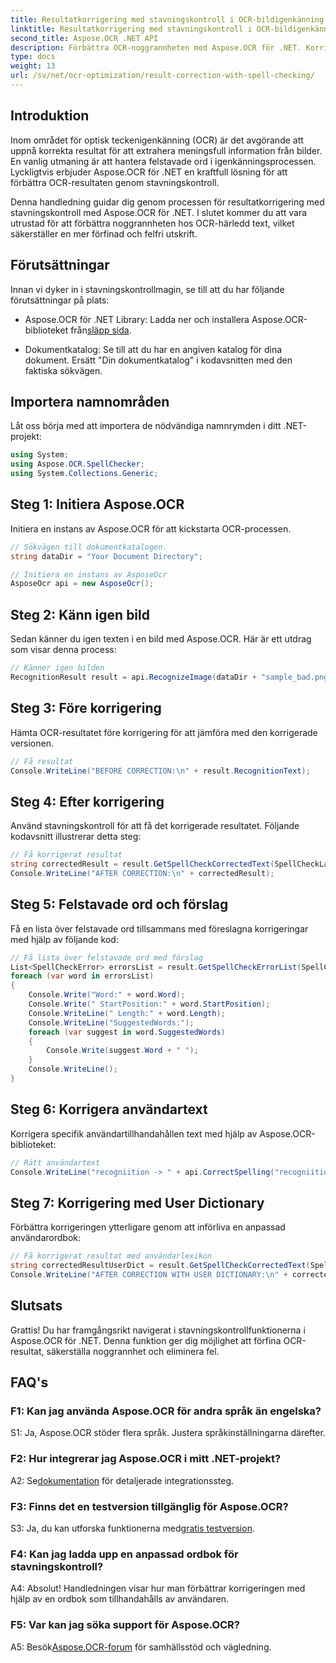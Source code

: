 ```yaml
---
title: Resultatkorrigering med stavningskontroll i OCR-bildigenkänning
linktitle: Resultatkorrigering med stavningskontroll i OCR-bildigenkänning
second_title: Aspose.OCR .NET API
description: Förbättra OCR-noggrannheten med Aspose.OCR för .NET. Korrigera stavningar, anpassa ordböcker och uppnå felfri textigenkänning utan ansträngning.
type: docs
weight: 13
url: /sv/net/ocr-optimization/result-correction-with-spell-checking/
---
```

## Introduktion

Inom området för optisk teckenigenkänning (OCR) är det avgörande att uppnå korrekta resultat för att extrahera meningsfull information från bilder. En vanlig utmaning är att hantera felstavade ord i igenkänningsprocessen. Lyckligtvis erbjuder Aspose.OCR för .NET en kraftfull lösning för att förbättra OCR-resultaten genom stavningskontroll.

Denna handledning guidar dig genom processen för resultatkorrigering med stavningskontroll med Aspose.OCR för .NET. I slutet kommer du att vara utrustad för att förbättra noggrannheten hos OCR-härledd text, vilket säkerställer en mer förfinad och felfri utskrift.

## Förutsättningar

Innan vi dyker in i stavningskontrollmagin, se till att du har följande förutsättningar på plats:

-  Aspose.OCR för .NET Library: Ladda ner och installera Aspose.OCR-biblioteket från[släpp sida](https://releases.aspose.com/ocr/net/).

- Dokumentkatalog: Se till att du har en angiven katalog för dina dokument. Ersätt "Din dokumentkatalog" i kodavsnitten med den faktiska sökvägen.

## Importera namnområden

Låt oss börja med att importera de nödvändiga namnrymden i ditt .NET-projekt:

```csharp
using System;
using Aspose.OCR.SpellChecker;
using System.Collections.Generic;
```

## Steg 1: Initiera Aspose.OCR

Initiera en instans av Aspose.OCR för att kickstarta OCR-processen.

```csharp
// Sökvägen till dokumentkatalogen.
string dataDir = "Your Document Directory";

// Initiera en instans av AsposeOcr
AsposeOcr api = new AsposeOcr();
```

## Steg 2: Känn igen bild

Sedan känner du igen texten i en bild med Aspose.OCR. Här är ett utdrag som visar denna process:

```csharp
// Känner igen bilden
RecognitionResult result = api.RecognizeImage(dataDir + "sample_bad.png", new RecognitionSettings(Language.Eng));
```

## Steg 3: Före korrigering

Hämta OCR-resultatet före korrigering för att jämföra med den korrigerade versionen.

```csharp
// Få resultat
Console.WriteLine("BEFORE CORRECTION:\n" + result.RecognitionText);
```

## Steg 4: Efter korrigering

Använd stavningskontroll för att få det korrigerade resultatet. Följande kodavsnitt illustrerar detta steg:

```csharp
// Få korrigerat resultat
string correctedResult = result.GetSpellCheckCorrectedText(SpellCheckLanguage.Eng);
Console.WriteLine("AFTER CORRECTION:\n" + correctedResult);
```

## Steg 5: Felstavade ord och förslag

Få en lista över felstavade ord tillsammans med föreslagna korrigeringar med hjälp av följande kod:

```csharp
// Få lista över felstavade ord med förslag
List<SpellCheckError> errorsList = result.GetSpellCheckErrorList(SpellCheckLanguage.Eng);
foreach (var word in errorsList)
{
	Console.Write("Word:" + word.Word);
	Console.Write(" StartPosition:" + word.StartPosition);
	Console.WriteLine(" Length:" + word.Length);
	Console.WriteLine("SuggestedWords:");
	foreach (var suggest in word.SuggestedWords)
	{
		Console.Write(suggest.Word + " ");
	}
	Console.WriteLine();
}
```

## Steg 6: Korrigera användartext

Korrigera specifik användartillhandahållen text med hjälp av Aspose.OCR-biblioteket:

```csharp
// Rätt användartext
Console.WriteLine("recogniition -> " + api.CorrectSpelling("recogniition"));
```

## Steg 7: Korrigering med User Dictionary

Förbättra korrigeringen ytterligare genom att införliva en anpassad användarordbok:

```csharp
// Få korrigerat resultat med användarlexikon
string correctedResultUserDict = result.GetSpellCheckCorrectedText(SpellCheckLanguage.Eng, dataDir+"dictionary.txt");
Console.WriteLine("AFTER CORRECTION WITH USER DICTIONARY:\n" + correctedResultUserDict);
```

## Slutsats

Grattis! Du har framgångsrikt navigerat i stavningskontrollfunktionerna i Aspose.OCR för .NET. Denna funktion ger dig möjlighet att förfina OCR-resultat, säkerställa noggrannhet och eliminera fel.

## FAQ's

### F1: Kan jag använda Aspose.OCR för andra språk än engelska?

S1: Ja, Aspose.OCR stöder flera språk. Justera språkinställningarna därefter.

### F2: Hur integrerar jag Aspose.OCR i mitt .NET-projekt?

 A2: Se[dokumentation](https://reference.aspose.com/ocr/net/) för detaljerade integrationssteg.

### F3: Finns det en testversion tillgänglig för Aspose.OCR?

 S3: Ja, du kan utforska funktionerna med[gratis testversion](https://releases.aspose.com/).

### F4: Kan jag ladda upp en anpassad ordbok för stavningskontroll?

A4: Absolut! Handledningen visar hur man förbättrar korrigeringen med hjälp av en ordbok som tillhandahålls av användaren.

### F5: Var kan jag söka support för Aspose.OCR?

 A5: Besök[Aspose.OCR-forum](https://forum.aspose.com/c/ocr/16) för samhällsstöd och vägledning.